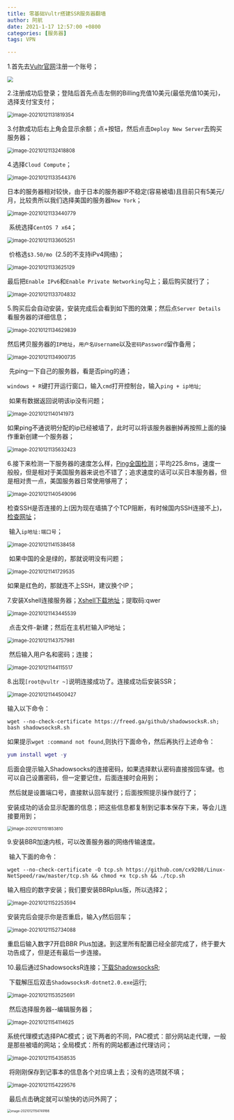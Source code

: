 ```yaml
---
title: 零基础Vultr搭建SSR服务器翻墙
author: 阿航
date: 2021-1-17 12:57:00 +0800
categories: [服务器]
tags: VPN

---
```




1.首先去[Vultr官网](https://www.vultr.com/)注册一个账号；

<img src="https://github.com/lvxinghang/lvxinghang.github.io/raw/main/assets/img/Vultr/image-20210121131001604.png" style="zoom:80%;" />

2.注册成功后登录；登陆后首先点击左侧的Billing充值10美元(最低充值10美元)，选择支付宝支付；

<img src="https://github.com/lvxinghang/lvxinghang.github.io/raw/main/assets/img/Vultr/image-20210121131819354.png" alt="image-20210121131819354" style="zoom:80%;" />

3.付款成功后右上角会显示余额；点+按钮，然后点击`Deploy New Server`去购买服务器；

<img src="https://github.com/lvxinghang/lvxinghang.github.io/raw/main/assets/img/Vultr/image-20210121132418808.png" alt="image-20210121132418808" style="zoom:80%;" />

4.选择`Cloud Compute`；

<img src="https://github.com/lvxinghang/lvxinghang.github.io/raw/main/assets/img/Vultr/image-20210121133544376.png" alt="image-20210121133544376" style="zoom:80%;" />

​	日本的服务器相对较快，由于日本的服务器IP不稳定(容易被墙)且目前只有5美元/月，比较贵所以我们选择美国的服务器`New York`；

<img src="https://github.com/lvxinghang/lvxinghang.github.io/raw/main/assets/img/Vultr/image-20210121133440779.png" alt="image-20210121133440779" style="zoom:80%;" />

​	系统选择`CentOS 7 x64`；

<img src="https://github.com/lvxinghang/lvxinghang.github.io/raw/main/assets/img/Vultr/image-20210121133605251.png" alt="image-20210121133605251" style="zoom:80%;" />

​	价格选`$3.50/mo `(2.5的不支持iPv4网络)；

<img src="https://github.com/lvxinghang/lvxinghang.github.io/raw/main/assets/img/Vultr/image-20210121133625129.png" alt="image-20210121133625129" style="zoom:80%;" />

​	最后把`Enable IPv6`和`Enable Private Networking`勾上；最后购买就行了；

<img src="https://github.com/lvxinghang/lvxinghang.github.io/raw/main/assets/img/Vultr/image-20210121133704832.png" alt="image-20210121133704832" style="zoom:80%;" />

5.购买后会自动安装，安装完成后会看到如下图的效果；然后点`Server Details`看服务器的详细信息；

<img src="https://github.com/lvxinghang/lvxinghang.github.io/raw/main/assets/img/Vultr/image-20210121134629839.png" alt="image-20210121134629839" style="zoom:80%;" />

​	然后拷贝服务器的`IP地址`，`用户名Username`以及`密码Password`留作备用；

<img src="https://github.com/lvxinghang/lvxinghang.github.io/raw/main/assets/img/Vultr/image-20210121134900735.png" alt="image-20210121134900735" style="zoom:80%;" />

​	先ping一下自己的服务器，看是否ping的通；

​	`windows + R`键打开运行窗口，输入`cmd`打开控制台，输入`ping + ip地址`;

​	如果有数据返回说明该ip没有问题；

<img src="https://github.com/lvxinghang/lvxinghang.github.io/raw/main/assets/img/Vultr/image-20210121140141973.png" alt="image-20210121140141973" style="zoom:80%;" />

​	如果ping不通说明分配的ip已经被墙了，此时可以将该服务器删掉再按照上面的操作重新创建一个服务器；

<img src="https://github.com/lvxinghang/lvxinghang.github.io/raw/main/assets/img/Vultr/image-20210121135632423.png" alt="image-20210121135632423" style="zoom:80%;" />

6.接下来检测一下服务器的速度怎么样，[Ping全国检测](http://ping.chinaz.com/)；平均225.8ms，速度一般般，但是相对于美国服务器来说也不错了；追求速度的话可以买日本服务器，但是相对贵一点，美国服务器日常使用够用了；

<img src="https://github.com/lvxinghang/lvxinghang.github.io/raw/main/assets/img/Vultr/image-20210121140549096.png" alt="image-20210121140549096" style="zoom:80%;" />

​	检查SSH是否连接的上(因为现在墙搞了个TCP阻断，有时候国内SSH连接不上)，[检查网址](http://port.ping.pe/)；

​	输入`ip地址:端口号`；

<img src="https://github.com/lvxinghang/lvxinghang.github.io/raw/main/assets/img/Vultr/image-20210121141538458.png" alt="image-20210121141538458" style="zoom:80%;" />

​	如果中国的全是绿的，那就说明没有问题；

<img src="https://github.com/lvxinghang/lvxinghang.github.io/raw/main/assets/img/Vultr/image-20210121141729535.png" alt="image-20210121141729535" style="zoom:80%;" />

如果是红色的，那就连不上SSH，建议换个IP；

7.安装Xshell连接服务器；[Xshell下载地址](https://pan.baidu.com/s/1Oz9kkdWRc9BGwHo3K2Yh_A )；提取码:qwer

<img src="https://github.com/lvxinghang/lvxinghang.github.io/raw/main/assets/img/Vultr/image-20210121143445539.png" alt="image-20210121143445539" style="zoom:80%;" />

​	点击文件-新建；然后在主机栏输入IP地址；

<img src="https://github.com/lvxinghang/lvxinghang.github.io/raw/main/assets/img/Vultr/image-20210121143757981.png" alt="image-20210121143757981" style="zoom:80%;" />

​	然后输入用户名和密码；连接；

<img src="https://github.com/lvxinghang/lvxinghang.github.io/raw/main/assets/img/Vultr/image-20210121144115517.png" alt="image-20210121144115517" style="zoom:80%;" />

8.出现`[root@vultr ~]`说明连接成功了。连接成功后安装SSR；

<img src="https://github.com/lvxinghang/lvxinghang.github.io/raw/main/assets/img/Vultr/image-20210121144500427.png" alt="image-20210121144500427" style="zoom:80%;" />

输入以下命令：

```
wget --no-check-certificate https://freed.ga/github/shadowsocksR.sh; bash shadowsocksR.sh
```

如果提示`wget :command not found`,则执行下面命令，然后再执行上述命令：

```lua
yum install wget -y
```

​	后面会提示输入Shadowsocks的连接密码，如果选择默认密码直接按回车键。也可以自己设置密码，但一定要记住，后面连接时会用到；

​	然后就是设置端口号，直接默认回车就行；后面按照提示操作就行了；

​	安装成功的话会显示配置的信息；把这些信息都复制到记事本保存下来，等会儿连接要用到；

<img src="https://github.com/lvxinghang/lvxinghang.github.io/raw/main/assets/img/Vultr/image-20210121151853810.png" alt="image-20210121151853810" style="zoom: 67%;" />

9.安装BBR加速内核，可以改善服务器的网络传输速度。

​	输入下面的命令：

```
wget --no-check-certificate -O tcp.sh https://github.com/cx9208/Linux-NetSpeed/raw/master/tcp.sh && chmod +x tcp.sh && ./tcp.sh
```

输入相应的数字安装；我们要安装BBRplus版，所以选择2；

<img src="https://github.com/lvxinghang/lvxinghang.github.io/raw/main/assets/img/Vultr/image-20210121152253594.png" alt="image-20210121152253594" style="zoom:80%;" />

安装完后会提示你是否重启，输入y然后回车；

<img src="https://github.com/lvxinghang/lvxinghang.github.io/raw/main/assets/img/Vultr/image-20210121152734088.png" alt="image-20210121152734088" style="zoom:80%;" />

重启后输入数字7开启BBR Plus加速。到这里所有配置已经全部完成了，终于要大功告成了，但是还有最后一步连接。

10.最后通过ShadowsocksR连接；[下载ShadowsocksR](https://tlanyan.me/shadowsockr-shadowsocksr-shadowsocksrr-clients/);

​	下载解压后双击`ShadowsocksR-dotnet2.0.exe`运行;

<img src="https://github.com/lvxinghang/lvxinghang.github.io/raw/main/assets/img/Vultr/image-20210121153525691.png" alt="image-20210121153525691" style="zoom:80%;" />

​	然后选择服务器--编辑服务器；

<img src="https://github.com/lvxinghang/lvxinghang.github.io/raw/main/assets/img/Vultr/image-20210121154114625.png" alt="image-20210121154114625" style="zoom:80%;" />

​	系统代理模式选择PAC模式；说下两者的不同，PAC模式：部分网站走代理，一般是那些被墙的网站；全局模式：所有的网站都通过代理访问；

<img src="https://github.com/lvxinghang/lvxinghang.github.io/raw/main/assets/img/Vultr/image-20210121154358535.png" alt="image-20210121154358535" style="zoom:80%;" />

​	将刚刚保存到记事本的信息各个对应填上去；没有的选项就不填；

<img src="https://github.com/lvxinghang/lvxinghang.github.io/raw/main/assets/img/Vultr/image-20210121154229576.png" alt="image-20210121154229576" style="zoom:80%;" />

​	最后点击确定就可以愉快的访问外网了；

<img src="https://github.com/lvxinghang/lvxinghang.github.io/raw/main/assets/img/Vultr/image-20210121154749166.png" alt="image-20210121154749166" style="zoom: 50%;" />